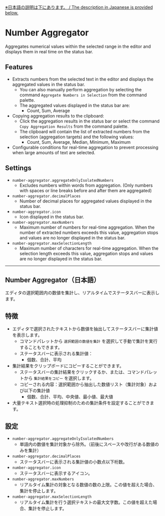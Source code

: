 [※日本語の説明は下にあります。 / The description in Japanese is provided below.](#number-aggregator日本語)

# Number Aggregator

Aggregates numerical values within the selected range in the editor and displays them in real time on the status bar.

## Features

- Extracts numbers from the selected text in the editor and displays the aggregated values in the status bar.
  - You can also manually perform aggregation by selecting the command `Aggregate Numbers in Selection` from the command palette.
  - The aggregated values displayed in the status bar are:
    - Count, Sum, Average
- Copying aggregation results to the clipboard:
  - Click the aggregation results in the status bar or select the command `Copy Aggregation Results` from the command palette.
  - The clipboard will contain the list of extracted numbers from the selection (aggregation targets) and the following values:
    - Count, Sum, Average, Median, Minimum, Maximum
- Configurable conditions for real-time aggregation to prevent processing when large amounts of text are selected.

## Settings

- `number-aggregator.aggregateOnlyIsolatedNumbers`
  - Excludes numbers within words from aggregation. (Only numbers with spaces or line breaks before and after them are aggregated)
- `number-aggregator.decimalPlaces`
  - Number of decimal places for aggregated values displayed in the status bar.
- `number-aggregator.icon`
  - Icon displayed in the status bar.
- `number-aggregator.maxNumbers`
  - Maximum number of numbers for real-time aggregation. When the number of extracted numbers exceeds this value, aggregation stops and values are no longer displayed in the status bar.
- `number-aggregator.maxSelectionLength`
  - Maximum number of characters for real-time aggregation. When the selection length exceeds this value, aggregation stops and values are no longer displayed in the status bar.

---

## Number Aggregator（日本語）

エディタの選択範囲内の数値を集計し、リアルタイムでステータスバーに表示します。

## 特徴

- エディタで選択されたテキストから数値を抽出してステータスバーに集計値を表示します。
  - コマンドパレットから `選択範囲の数値を集計` を選択して手動で集計を実行することもできます。
  - ステータスバーに表示される集計値：
    - 個数、合計、平均
- 集計結果をクリップボードにコピーすることができます。
  - ステータスバーの集計結果をクリックするか、または、コマンドパレットから `集計結果をコピー` を選択します。
  - コピーされる内容：選択範囲から抽出した数値リスト（集計対象）および以下の集計値
    - 個数、合計、平均、中央値、最小値、最大値
- 大量テキスト選択時の処理抑制のための集計条件を設定することができます。

## 設定

- `number-aggregator.aggregateOnlyIsolatedNumbers`
  - 単語内の数値を集計対象から除外。（前後にスペースや改行がある数値のみを集計）
- `number-aggregator.decimalPlaces`
  - ステータスバーに表示される集計値の小数点以下桁数。
- `number-aggregator.icon`
  - ステータスバーに表示するアイコン。
- `number-aggregator.maxNumbers`
  - リアルタイム集計の対象となる数値の数の上限。この値を超えた場合、集計を停止します。
- `number-aggregator.maxSelectionLength`
  - リアルタイム集計を行う選択テキストの最大文字数。この値を超えた場合、集計を停止します。
